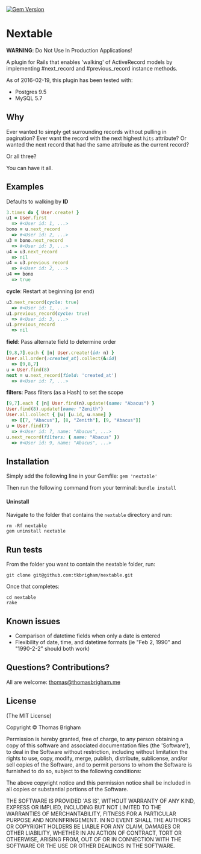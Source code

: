 [![Gem Version](https://badge.fury.io/rb/nextable.svg)](https://badge.fury.io/rb/nextable)

# Nextable
**WARNING**: Do Not Use In Production Applications!

A plugin for Rails that enables 'walking' of ActiveRecord models by
 implementing #next_record and #previous_record instance methods. 

As of 2016-02-19, this plugin has been tested with:
- Postgres 9.5
- MySQL 5.7

## Why

Ever wanted to simply get surrounding records without pulling in pagination?
Ever want the record with the next highest `hits` attribute? Or wanted the next
record that had the same attribute as the current record? 

Or all three?

You can have it all.

## Examples

Defaults to walking by **ID**
```ruby
3.times do { User.create! }
u1 = User.first
  => #<User id: 1, ...>
bono = u.next_record
  => #<User id: 2, ...>
u3 = bono.next_record
  => #<User id: 3, ...>
u4 = u3.next_record
  => nil
u4 = u3.previous_record
  => #<User id: 2, ...>
u4 == bono
  => true
```

**cycle**: Restart at beginning (or end)
```ruby
u3.next_record(cycle: true)
  => #<User id: 1, ...>
u1.previous_record(cycle: true)
  => #<User id: 3, ...>
u1.previous_record
  => nil
```

**field**: Pass alternate field to determine order
```ruby
[9,8,7].each { |n| User.create!(id: n) }
User.all.order(:created_at).collect(&:id)
  => [9,8,7]
u = User.find(8)
next = u.next_record(field: 'created_at')
  => #<User id: 7, ...>
```

**filters**: Pass filters (as a Hash) to set the scope
```ruby
[9,7].each { |n| User.find(n).update!(name: "Abacus") }
User.find(8).update!(name: "Zenith")
User.all.collect { |u| [u.id, u.name] }
  => [[7, "Abacus"], [8, "Zenith"], [9, "Abacus"]]
u = User.find(7)
  => #<User id: 7, name: "Abacus", ...>
u.next_record(filters: { name: "Abacus" })
  => #<User id: 9, name: "Abacus", ...>
```

## Installation

Simply add the following line in your Gemfile:
`gem 'nextable'`

Then run the following command from your terminal:
`bundle install`

#### Uninstall
Navigate to the folder that contains the `nextable` directory and run:
```
rm -Rf nextable
gem uninstall nextable
```

## Run tests

From the folder you want to contain the nextable folder, run:
```
git clone git@github.com:tkbrigham/nextable.git
```
Once that completes:
```
cd nextable
rake
```

## Known issues

* Comparison of datetime fields when only a date is entered
* Flexibility of date, time, and datetime formats (ie "Feb 2, 1990" and
  "1990-2-2" should both work)

## Questions? Contributions?

All are welcome: thomas@thomasbrigham.me

## License

(The MIT License)

Copyright © Thomas Brigham

Permission is hereby granted, free of charge, to any person obtaining a copy of this software and associated documentation files (the 'Software'), to deal in the Software without restriction, including without limitation the rights to use, copy, modify, merge, publish, distribute, sublicense, and/or sell copies of the Software, and to permit persons to whom the Software is furnished to do so, subject to the following conditions:

The above copyright notice and this permission notice shall be included in all copies or substantial portions of the Software.

THE SOFTWARE IS PROVIDED 'AS IS', WITHOUT WARRANTY OF ANY KIND, EXPRESS OR IMPLIED, INCLUDING BUT NOT LIMITED TO THE WARRANTIES OF MERCHANTABILITY, FITNESS FOR A PARTICULAR PURPOSE AND NONINFRINGEMENT. IN NO EVENT SHALL THE AUTHORS OR COPYRIGHT HOLDERS BE LIABLE FOR ANY CLAIM, DAMAGES OR OTHER LIABILITY, WHETHER IN AN ACTION OF CONTRACT, TORT OR OTHERWISE, ARISING FROM, OUT OF OR IN CONNECTION WITH THE SOFTWARE OR THE USE OR OTHER DEALINGS IN THE SOFTWARE.
